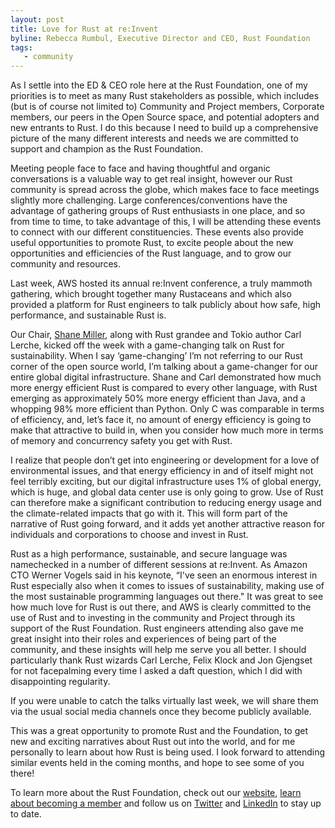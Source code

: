 ```yaml
---
layout: post
title: Love for Rust at re:Invent
byline: Rebecca Rumbul, Executive Director and CEO, Rust Foundation
tags:
   - community
---
```


As I settle into the ED & CEO role here at the Rust Foundation, one of my priorities is to meet as many Rust stakeholders as possible, which includes (but is of course not limited to) Community and Project members, Corporate members, our peers in the Open Source space, and potential adopters and new entrants to Rust. I do this because I need to build up a comprehensive picture of the many different interests and needs we are committed to support and champion as the Rust Foundation.

Meeting people face to face and having thoughtful and organic conversations is a valuable way to get real insight, however our Rust community is spread across the globe, which makes face to face meetings slightly more challenging. Large conferences/conventions have the advantage of gathering groups of Rust enthusiasts in one place, and so from time to time, to take advantage of this, I will be attending these events to connect with our different constituencies. These events also provide useful opportunities to promote Rust, to excite people about the new opportunities and efficiencies of the Rust language, and to grow our community and resources.

Last week, AWS hosted its annual re:Invent conference, a truly mammoth gathering, which brought together many Rustaceans and which also provided a platform for Rust engineers to talk publicly about how safe, high performance, and sustainable Rust is.

Our Chair, [Shane Miller](https://twitter.com/SkippersWif), along with Rust grandee and Tokio author Carl Lerche, kicked off the week with a game-changing talk on Rust for sustainability. When I say ‘game-changing’ I’m not referring to our Rust corner of the open source world, I’m talking about a game-changer for our entire global digital infrastructure. Shane and Carl demonstrated how much more energy efficient Rust is compared to every other language, with Rust emerging as approximately 50% more energy efficient than Java, and a whopping 98% more efficient than Python. Only C was comparable in terms of efficiency, and, let’s face it, no amount of energy efficiency is going to make that attractive to build in, when you consider how much more in terms of memory and concurrency safety you get with Rust.

I realize that people don’t get into engineering or development for a love of environmental issues, and that energy efficiency in and of itself might not feel terribly exciting, but our digital infrastructure uses 1% of global energy, which is huge, and global data center use is only going to grow. Use of Rust can therefore make a significant contribution to reducing energy usage and the climate-related impacts that go with it. This will form part of the narrative of Rust going forward, and it adds yet another attractive reason for individuals and corporations to choose and invest in Rust.

Rust as a high performance, sustainable, and secure language was namechecked in a number of different sessions at re:Invent. As Amazon CTO Werner Vogels said in his keynote, “I've seen an enormous interest in Rust especially also when it comes to issues of sustainability, making use of the most sustainable programming languages out there." It was great to see how much love for Rust is out there, and AWS is clearly committed to the use of Rust and to investing in the community and Project through its support of the Rust Foundation. Rust engineers attending also gave me great insight into their roles and experiences of being part of the community, and these insights will help me serve you all better. I should particularly thank Rust wizards Carl Lerche, Felix Klock and Jon Gjengset for not facepalming every time I asked a daft question, which I did with disappointing regularity.

If you were unable to catch the talks virtually last week, we will share them via the usual social media channels once they become publicly available.

This was a great opportunity to promote Rust and the Foundation, to get new and exciting narratives about Rust out into the world, and for me personally to learn about how Rust is being used. I look forward to attending similar events held in the coming months, and hope to see some of you there!

To learn more about the Rust Foundation, check out our [website](https://foundation.rust-lang.org/), [learn about becoming a member](https://foundation.rust-lang.org/info/become-a-member/) and follow us on [Twitter](https://twitter.com/rust_foundation) and [LinkedIn](https://www.linkedin.com/company/rust-foundation/) to stay up to date.
